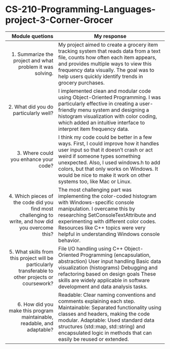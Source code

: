   # CS-210-Programming-Languages-project-3-Corner-Grocer
|Module quetions|My response| 
|-----:|-----------|
|1. Summarize the project and what problem it was solving.|My project aimed to create a grocery item tracking system that reads data from a text file, counts how often each item appears, and provides multiple ways to view this frequency data visually. The goal was to help users quickly identify trends in grocery purchases.|
|2. What did you do particularly well?| I implemented clean and modular code using Object-Oriented Programming. I was particularly effective in creating a user-friendly menu system and designing a histogram visualization with color coding, which added an intuitive interface to interpret item frequency data.|
|3. Where could you enhance your code?|I think my code could be better in a few ways. First, I could improve how it handles user input so that it doesn’t crash or act weird if someone types something unexpected. Also, I used windows.h to add colors, but that only works on Windows. It would be nice to make it work on other systems too, like Mac or Linux.|
|4. Which pieces of the code did you find most challenging to write, and how did you overcome this?|The most challenging part was implementing the color-coded histogram with Windows-specific console manipulation. I overcame this by researching SetConsoleTextAttribute and experimenting with different color codes. Resources like C++ topics were very helpful in understanding Windows console behavior.|
|5. What skills from this project will be particularly transferable to other projects or coursework?| File I/O handling using C++ Object-Oriented Programming (encapsulation, abstraction)     User input handling        Basic data visualization (histograms)        Debugging and refactoring based on design goals         These skills are widely applicable in software development and data analysis tasks.|
  |6. How did you make this program maintainable, readable, and adaptable?|Readable: Clear naming conventions and comments explaining each step.        Maintainable: Separated functionality using classes and headers, making the code modular.            Adaptable: Used standard data structures (std::map, std::string) and encapsulated logic in methods that can easily be reused or extended.|

